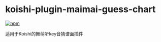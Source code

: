 # koishi-plugin-maimai-guess-chart

[![npm](https://img.shields.io/npm/v/koishi-plugin-maimai-guess-chart?style=flat-square)](https://www.npmjs.com/package/koishi-plugin-maimai-guess-chart)

适用于Koishi的舞萌听key音猜谱面插件
